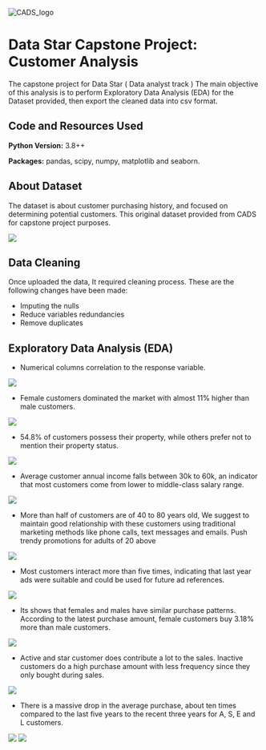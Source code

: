 ![CADS_logo](https://github.com/aimanraz/datastar_capstone/blob/main/img/cads-logo.png)
# Data Star Capstone Project: Customer Analysis
The capstone project for Data Star ( Data analyst track )
The main objective of this analysis is to perform Exploratory Data Analysis (EDA) for the Dataset provided, then export the cleaned data into csv format.

## Code and Resources Used 
**Python Version:** 3.8++

**Packages:** pandas, scipy, numpy, matplotlib and seaborn.

## About Dataset
The dataset is about customer purchasing history, and focused on determining potential customers. This original dataset provided from CADS for capstone project purposes.

![](https://github.com/aimanraz/datastar_capstone/blob/main/img/MicrosoftTeams-image.png)

## Data Cleaning
Once uploaded the data, It required cleaning process. These are the following changes have been made:
* Imputing the nulls
* Reduce variables redundancies
* Remove duplicates

## Exploratory Data Analysis (EDA)

* Numerical columns correlation to  the response variable. 

![](https://github.com/aimanraz/datastar_capstone/blob/main/img/correlation_to_response_variable.png)

* Female customers dominated the market with almost 11% higher than male customers.

![](https://github.com/aimanraz/datastar_capstone/blob/main/img/gender_proportion.png)

* 54.8% of customers possess their property, while others prefer not to mention their property status.

![](https://github.com/aimanraz/datastar_capstone/blob/main/img/property_owned.png)

* Average customer annual income falls between 30k to 60k, an indicator that most customers come from lower to middle-class salary range.

![](https://github.com/aimanraz/datastar_capstone/blob/main/img/ann_income_distribution.png)

* More than half of customers are of 40 to 80 years old, We suggest to maintain good relationship with these customers using traditional marketing methods like phone calls, text messages and emails. Push trendy promotions for adults of 20 above

![](https://github.com/aimanraz/datastar_capstone/blob/main/img/age_distribution.png)

* Most customers interact more than five times, indicating that last year ads were suitable and could be used for future ad references.

![](https://github.com/aimanraz/datastar_capstone/blob/main/img/res_last_year_promotional.png)

* Its shows that females and males have similar purchase patterns. According to the latest purchase amount, female customers buy 3.18% more than male customers.

![](https://github.com/aimanraz/datastar_capstone/blob/main/img/purchase_regards%20to_gender.png)

* Active and star customer does contribute a lot to the sales. Inactive customers do a high purchase amount with less frequency since they only bought during sales.

![](https://github.com/aimanraz/datastar_capstone/blob/main/img/pur_regard_status.png)

* There is a massive drop in the average purchase, about ten times compared to the last five years to the recent three years for A, S, E and L customers.

![](https://github.com/aimanraz/datastar_capstone/blob/main/img/pur_by_status_3years.JPG)
![](https://github.com/aimanraz/datastar_capstone/blob/main/img/pur_by_status_5years.JPG)

